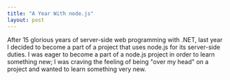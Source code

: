 ```yaml
---
title: "A Year With node.js"
layout: post
---
```


After 15 glorious years of server-side web programming with .NET, last year I 
decided to become a part of a project that uses node.js for its 
server-side duties. I was eager to become a part of a node.js project in order
to learn something new; I was craving the feeling of being
"over my head" on a project and wanted to learn something very new.